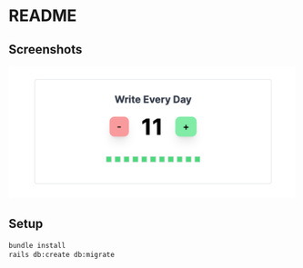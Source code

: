 # README

## Screenshots

![Dashboard](https://raw.githubusercontent.com/jacky-xbb/pics/main/uPic/pJj0o1.png)


## Setup
```shell
bundle install
rails db:create db:migrate
```


